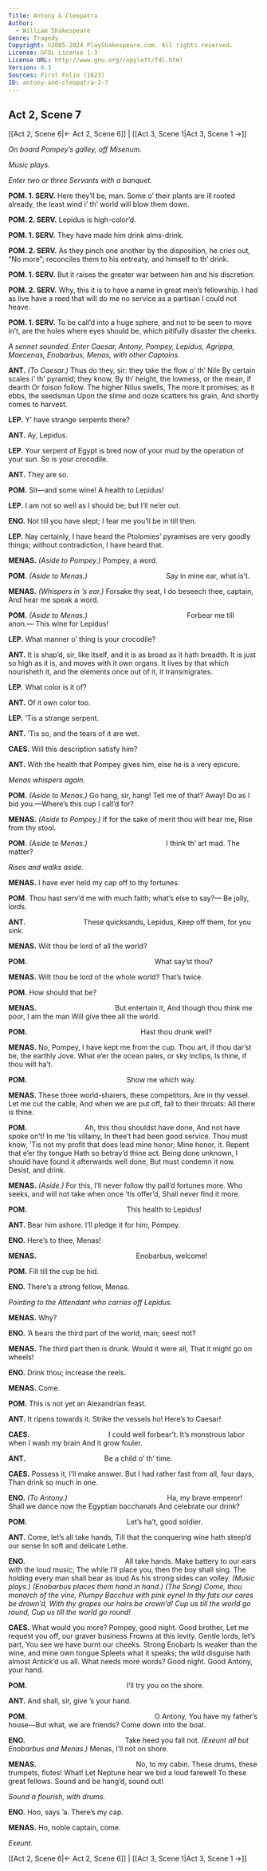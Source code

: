 ```yaml
---
Title: Antony & Cleopatra
Author: 
  - William Shakespeare
Genre: Tragedy
Copyright: ©2005-2024 PlayShakespeare.com. All rights reserved.
License: GFDL License 1.3
License URL: http://www.gnu.org/copyleft/fdl.html
Version: 4.3
Sources: First Folio (1623)
ID: antony-and-cleopatra-2-7
---
```


## Act 2, Scene 7
[[Act 2, Scene 6|← Act 2, Scene 6]] | [[Act 3, Scene 1|Act 3, Scene 1 →]]

*On board Pompey’s galley, off Misenum.*

*Music plays.*

*Enter two or three Servants with a banquet.*

**POM. 1. SERV.**
Here they’ll be, man. Some o’ their plants are ill rooted already, the least wind i’ th’ world will blow them down.

**POM. 2. SERV.**
Lepidus is high-color’d.

**POM. 1. SERV.**
They have made him drink alms-drink.

**POM. 2. SERV.**
As they pinch one another by the disposition, he cries out, “No more”; reconciles them to his entreaty, and himself to th’ drink.

**POM. 1. SERV.**
But it raises the greater war between him and his discretion.

**POM. 2. SERV.**
Why, this it is to have a name in great men’s fellowship. I had as live have a reed that will do me no service as a partisan I could not heave.

**POM. 1. SERV.**
To be call’d into a huge sphere, and not to be seen to move in’t, are the holes where eyes should be, which pitifully disaster the cheeks.

*A sennet sounded. Enter Caesar, Antony, Pompey, Lepidus, Agrippa, Maecenas, Enobarbus, Menas, with other Captains.*

**ANT.**
*(To Caesar.)*
Thus do they, sir: they take the flow o’ th’ Nile
By certain scales i’ th’ pyramid; they know,
By th’ height, the lowness, or the mean, if dearth
Or foison follow. The higher Nilus swells,
The more it promises; as it ebbs, the seedsman
Upon the slime and ooze scatters his grain,
And shortly comes to harvest.

**LEP.**
Y’ have strange serpents there?

**ANT.**
Ay, Lepidus.

**LEP.**
Your serpent of Egypt is bred now of your mud by the operation of your sun. So is your crocodile.

**ANT.**
They are so.

**POM.**
Sit—and some wine! A health to Lepidus!

**LEP.**
I am not so well as I should be; but I’ll ne’er out.

**ENO.**
Not till you have slept; I fear me you’ll be in till then.

**LEP.**
Nay certainly, I have heard the Ptolomies’ pyramises are very goodly things; without contradiction, I have heard that.

**MENAS.**
*(Aside to Pompey.)*
Pompey, a word.

**POM.**
*(Aside to Menas.)*
           Say in mine ear, what is’t.

**MENAS.**
*(Whispers in ’s ear.)*
Forsake thy seat, I do beseech thee, captain,
And hear me speak a word.

**POM.**
*(Aside to Menas.)*
              Forbear me till anon.⁠—
This wine for Lepidus!

**LEP.**
What manner o’ thing is your crocodile?

**ANT.**
It is shap’d, sir, like itself, and it is as broad as it hath breadth. It is just so high as it is, and moves with it own organs. It lives by that which nourisheth it, and the elements once out of it, it transmigrates.

**LEP.**
What color is it of?

**ANT.**
Of it own color too.

**LEP.**
’Tis a strange serpent.

**ANT.**
’Tis so, and the tears of it are wet.

**CAES.**
Will this description satisfy him?

**ANT.**
With the health that Pompey gives him, else he is a very epicure.

*Menas whispers again.*

**POM.**
*(Aside to Menas.)*
Go hang, sir, hang! Tell me of that? Away!
Do as I bid you.—Where’s this cup I call’d for?

**MENAS.**
*(Aside to Pompey.)*
If for the sake of merit thou wilt hear me,
Rise from thy stool.

**POM.**
*(Aside to Menas.)*
           I think th’ art mad. The matter?

*Rises and walks aside.*

**MENAS.**
I have ever held my cap off to thy fortunes.

**POM.**
Thou hast serv’d me with much faith; what’s else to say?⁠—
Be jolly, lords.

**ANT.**
        These quicksands, Lepidus,
Keep off them, for you sink.

**MENAS.**
Wilt thou be lord of all the world?

**POM.**
                  What say’st thou?

**MENAS.**
Wilt thou be lord of the whole world? That’s twice.

**POM.**
How should that be?

**MENAS.**
           But entertain it,
And though thou think me poor, I am the man
Will give thee all the world.

**POM.**
                Hast thou drunk well?

**MENAS.**
No, Pompey, I have kept me from the cup.
Thou art, if thou dar’st be, the earthly Jove.
What e’er the ocean pales, or sky inclips,
Is thine, if thou wilt ha’t.

**POM.**
              Show me which way.

**MENAS.**
These three world-sharers, these competitors,
Are in thy vessel. Let me cut the cable,
And when we are put off, fall to their throats:
All there is thine.

**POM.**
        Ah, this thou shouldst have done,
And not have spoke on’t! In me ’tis villainy,
In thee’t had been good service. Thou must know,
’Tis not my profit that does lead mine honor;
Mine honor, it. Repent that e’er thy tongue
Hath so betray’d thine act. Being done unknown,
I should have found it afterwards well done,
But must condemn it now. Desist, and drink.

**MENAS.**
*(Aside.)*
For this,
I’ll never follow thy pall’d fortunes more.
Who seeks, and will not take when once ’tis offer’d,
Shall never find it more.

**POM.**
              This health to Lepidus!

**ANT.**
Bear him ashore. I’ll pledge it for him, Pompey.

**ENO.**
Here’s to thee, Menas!

**MENAS.**
              Enobarbus, welcome!

**POM.**
Fill till the cup be hid.

**ENO.**
There’s a strong fellow, Menas.

*Pointing to the Attendant who carries off Lepidus.*

**MENAS.**
Why?

**ENO.**
’A bears the third part of the world, man; seest not?

**MENAS.**
The third part then is drunk. Would it were all,
That it might go on wheels!

**ENO.**
Drink thou; increase the reels.

**MENAS.**
Come.

**POM.**
This is not yet an Alexandrian feast.

**ANT.**
It ripens towards it. Strike the vessels ho!
Here’s to Caesar!

**CAES.**
           I could well forbear’t.
It’s monstrous labor when I wash my brain
And it grow fouler.

**ANT.**
           Be a child o’ th’ time.

**CAES.**
Possess it, I’ll make answer.
But I had rather fast from all, four days,
Than drink so much in one.

**ENO.**
*(To Antony.)*
              Ha, my brave emperor!
Shall we dance now the Egyptian bacchanals
And celebrate our drink?

**POM.**
              Let’s ha’t, good soldier.

**ANT.**
Come, let’s all take hands,
Till that the conquering wine hath steep’d our sense
In soft and delicate Lethe.

**ENO.**
              All take hands.
Make battery to our ears with the loud music;
The while I’ll place you, then the boy shall sing.
The holding every man shall bear as loud
As his strong sides can volley.
*(Music plays.)*
*(Enobarbus places them hand in hand.)*
*(The Song)*
*Come, thou monarch of the vine,*
*Plumpy Bacchus with pink eyne!*
*In thy fats our cares be drown’d,*
*With thy grapes our hairs be crown’d!*
*Cup us till the world go round,*
*Cup us till the world go round!*

**CAES.**
What would you more? Pompey, good night. Good brother,
Let me request you off, our graver business
Frowns at this levity. Gentle lords, let’s part,
You see we have burnt our cheeks. Strong Enobarb
Is weaker than the wine, and mine own tongue
Spleets what it speaks; the wild disguise hath almost
Antick’d us all. What needs more words? Good night.
Good Antony, your hand.

**POM.**
              I’ll try you on the shore.

**ANT.**
And shall, sir, give ’s your hand.

**POM.**
                  O Antony,
You have my father’s house—But what, we are friends?
Come down into the boat.

**ENO.**
              Take heed you fall not.
*(Exeunt all but Enobarbus and Menas.)*
Menas, I’ll not on shore.

**MENAS.**
              No, to my cabin.
These drums, these trumpets, flutes! What!
Let Neptune hear we bid a loud farewell
To these great fellows. Sound and be hang’d, sound out!

*Sound a flourish, with drums.*

**ENO.**
Hoo, says ’a. There’s my cap.

**MENAS.**
Ho, noble captain, come.

*Exeunt.*

[[Act 2, Scene 6|← Act 2, Scene 6]] | [[Act 3, Scene 1|Act 3, Scene 1 →]]
